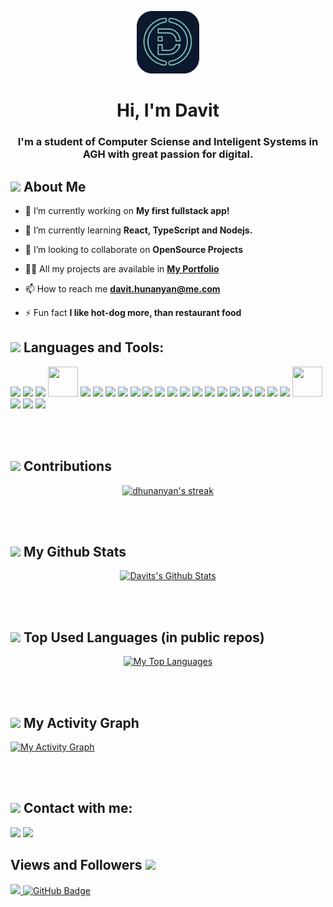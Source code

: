 <!-- # ~ "First rule of programming: If it works - don't touch it" -->

<p align="center">
   <img src="https://raw.githubusercontent.com/dhunanyan/dhunanyan/master/logo.gif" alt="Logo" width="100px" />
</p>

<h1 align="center"> Hi, I'm Davit</h1>
<h3 align="center">I'm a student of Computer Sciense and Inteligent Systems in AGH with great passion for digital.</h3>

## <img src="https://img.icons8.com/stickers/28/000000/user.png"/> About Me

- 🔭 I’m currently working on **My first fullstack app!**

- 🌱 I’m currently learning **React, TypeScript and Nodejs.**

- 👯 I’m looking to collaborate on **OpenSource Projects**

- 👨‍💻 All my projects are available in **[My Portfolio](https://dhunanyan.com)**

- 📫 How to reach me **davit.hunanyan@me.com**

- ⚡ Fun fact **I like hot-dog more, than restaurant food**

## <img src="https://img.icons8.com/fluency/28/000000/briefcase-settings.png"/> Languages and Tools:

<p align="left"> 
   <img src="https://img.icons8.com/color/48/000000/react-native.png"/>
   <img src="https://img.icons8.com/color/48/000000/redux.png"/>
   <img src="https://img.icons8.com/color/48/000000/javascript--v1.png"/>
   <img src="https://img.icons8.com/dusk/64/000000/babel.png" height='48' width='48'/>
   <img src="https://img.icons8.com/color/48/000000/html-5--v1.png"/>
   <img src="https://img.icons8.com/color/48/000000/css3.png"/>
   <img src="https://img.icons8.com/color/48/000000/bootstrap.png"/>
   <img src="https://img.icons8.com/color/48/000000/sass-avatar.png"/>
   <img src="https://img.icons8.com/color/48/000000/nodejs.png"/>
   <img src="https://img.icons8.com/color/48/000000/postgreesql.png"/>
   <img src="https://img.icons8.com/color/48/000000/firebase.png"/>
   <img src="https://img.icons8.com/external-tal-revivo-shadow-tal-revivo/48/000000/external-mongodb-a-cross-platform-document-oriented-database-program-logo-shadow-tal-revivo.png"/>
   <img src="https://img.icons8.com/fluency/48/000000/python.png"/>
   <img src="https://img.icons8.com/fluency/48/000000/jupyter.png"/>
   <img src="https://img.icons8.com/color/48/000000/java-coffee-cup-logo--v1.png"/>
   <img src="https://img.icons8.com/color/48/000000/c-plus-plus-logo.png"/>
   <img src="https://img.icons8.com/color/48/000000/c-sharp-logo-2.png"/>
   <img src="https://img.icons8.com/color/48/000000/adobe-photoshop--v1.png"/>
   <img src="https://img.icons8.com/fluency/48/000000/figma.png"/>
   <img src="https://img.icons8.com/fluency/48/000000/gimp.png"/>
   <img src="https://img.icons8.com/color/48/000000/git.png"/>
   <img src="https://img.icons8.com/ios-filled/50/000000/github.png" height='48' width='48'/>
   <img src="https://img.icons8.com/color/48/000000/gitlab.png"/>
   <img src="https://img.icons8.com/color/48/000000/heroku.png"/>
   <img src="https://img.icons8.com/external-tal-revivo-shadow-tal-revivo/48/000000/external-netlify-a-cloud-computing-company-that-offers-hosting-and-serverless-backend-services-for-static-websites-logo-shadow-tal-revivo.png"/>   
</p>

<br/>
<br/>

## <img src="https://img.icons8.com/external-wanicon-flat-wanicon/28/000000/external-stats-online-shopping-wanicon-flat-wanicon.png"/> Contributions

<p align="center">
    <a href="https://github.com/dhunanyan/github-readme-streak-stats">
        <img title="🔥 Get streak stats for your profile at git.io/streak-stats" alt="dhunanyan's streak" src="https://github-readme-streak-stats.herokuapp.com/?user=dhunanyan&theme=black-ice&stroke=0000&background=293036"/>
    </a>
</p>

<br/>
<br/>

## <img src="https://img.icons8.com/stickers/28/000000/combo-chart.png"/> My Github Stats

<p align="center">
    <a href="https://github.com/Ashutosh00710/github-readme-stats"><img alt="Davits's Github Stats" src="https://github-readme-stats.vercel.app/api?username=dhunanyan&show_icons=true&count_private=true&theme=react&bg_color=293036" /></a>
</p>

<br/>
<br/>

## <img src="https://img.icons8.com/color/28/000000/language.png"/> Top Used Languages (in public repos)

<p align="center">
  <a href="https://github.com/dhunanyan/github-readme-stats"><img alt="My Top Languages" src="https://github-readme-stats.vercel.app/api/top-langs/?username=dhunanyan&langs_count=14&count_private=true&layout=compact&theme=react&bg_color=293036" /></a>
</p>
  
<br/>
<br/>

## <img src="https://img.icons8.com/external-flaticons-flat-flat-icons/28/000000/external-graph-big-data-flaticons-flat-flat-icons.png"/> My Activity Graph

<p align="left">
   <a href="https://github.com/Ashutosh00710/github-readme-activity-graph"><img alt="My Activity Graph" src="https://activity-graph.herokuapp.com/graph?username=dhunanyan&theme=github" /></a>
</p>

<br/>
<br/>

## <img src="https://img.icons8.com/color/28/000000/new-contact.png"/> Contact with me:

<p align="left">
   <a href = "https://www.linkedin.com/in/dhunanyan/"><img src="https://img.icons8.com/fluent/48/000000/linkedin.png"/></a>
   <a href="mailto:davit.hunanyan@me.com"><img src="https://img.icons8.com/fluency/48/000000/mail.png"/></a>   
</p>

## Views and Followers <img src="https://img.icons8.com/cotton/28/000000/like--v1.png"/>

<a href="https://github.com/dhunanyan/github-profile-views-counter">
    <img src="https://komarev.com/ghpvc/?username=dhunanyan">
</a>
<a href="https://github.com/dhunanyan?tab=followers"><img src="https://img.shields.io/github/followers/dhunanyan?label=Followers&style=social" alt="GitHub Badge"></a>
